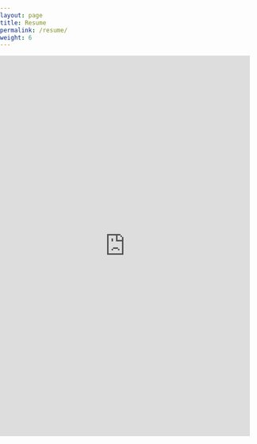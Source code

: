```yaml
---
layout: page
title: Resume
permalink: /resume/
weight: 6
---
```

<body style="margin:0px;padding:0px;overflow:hidden">
    <iframe src="https://drive.google.com/file/d/13XRe7SEZ_qL7CEc3BIAWRvnZpUXSSb8A/preview" height="768"
    style="position:relative; width:100%; border:none;" frameborder="0"></iframe>
</body>



<!--
1st source for resume - src="https://drive.google.com/file/d/1192BE4nXHUbAo0wASqsyyegDBC8bVRiE/preview"
-->

<!--
2nd source for resume - src="https://drive.google.com/file/d/1-Rm9BT9ISwJ6lZxfPsjQOBPQxWZLXhj1/preview"
-->